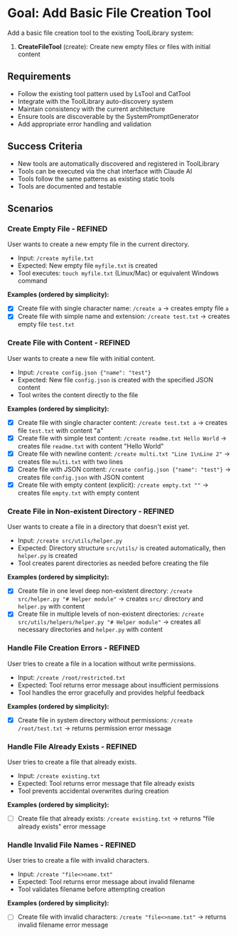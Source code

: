 # Goal: Add Basic File Creation Tool

Add a basic file creation tool to the existing ToolLibrary system:

1. **CreateFileTool** (create): Create new empty files or files with initial content

## Requirements
- Follow the existing tool pattern used by LsTool and CatTool
- Integrate with the ToolLibrary auto-discovery system
- Maintain consistency with the current architecture
- Ensure tools are discoverable by the SystemPromptGenerator
- Add appropriate error handling and validation

## Success Criteria
- New tools are automatically discovered and registered in ToolLibrary
- Tools can be executed via the chat interface with Claude AI
- Tools follow the same patterns as existing static tools
- Tools are documented and testable

## Scenarios

### Create Empty File - REFINED
User wants to create a new empty file in the current directory.
- Input: `/create myfile.txt`
- Expected: New empty file `myfile.txt` is created
- Tool executes: `touch myfile.txt` (Linux/Mac) or equivalent Windows command

**Examples (ordered by simplicity):**
- [x] Create file with single character name: `/create a` → creates empty file `a`
- [x] Create file with simple name and extension: `/create test.txt` → creates empty file `test.txt`

### Create File with Content - REFINED
User wants to create a new file with initial content.
- Input: `/create config.json {"name": "test"}`
- Expected: New file `config.json` is created with the specified JSON content
- Tool writes the content directly to the file

**Examples (ordered by simplicity):**
- [x] Create file with single character content: `/create test.txt a` → creates file `test.txt` with content "a"
- [x] Create file with simple text content: `/create readme.txt Hello World` → creates file `readme.txt` with content "Hello World"
- [x] Create file with newline content: `/create multi.txt "Line 1\nLine 2"` → creates file `multi.txt` with two lines
- [x] Create file with JSON content: `/create config.json {"name": "test"}` → creates file `config.json` with JSON content
- [x] Create file with empty content (explicit): `/create empty.txt ""` → creates file `empty.txt` with empty content

### Create File in Non-existent Directory - REFINED
User wants to create a file in a directory that doesn't exist yet.
- Input: `/create src/utils/helper.py`
- Expected: Directory structure `src/utils/` is created automatically, then `helper.py` is created
- Tool creates parent directories as needed before creating the file

**Examples (ordered by simplicity):**
- [x] Create file in one level deep non-existent directory: `/create src/helper.py "# Helper module"` → creates `src/` directory and `helper.py` with content
- [x] Create file in multiple levels of non-existent directories: `/create src/utils/helpers/helper.py "# Helper module"` → creates all necessary directories and `helper.py` with content

### Handle File Creation Errors - REFINED
User tries to create a file in a location without write permissions.
- Input: `/create /root/restricted.txt`
- Expected: Tool returns error message about insufficient permissions
- Tool handles the error gracefully and provides helpful feedback

**Examples (ordered by simplicity):**
- [x] Create file in system directory without permissions: `/create /root/test.txt` → returns permission error message

### Handle File Already Exists - REFINED
User tries to create a file that already exists.
- Input: `/create existing.txt`
- Expected: Tool returns error message that file already exists
- Tool prevents accidental overwrites during creation

**Examples (ordered by simplicity):**
- [ ] Create file that already exists: `/create existing.txt` → returns "file already exists" error message

### Handle Invalid File Names - REFINED
User tries to create a file with invalid characters.
- Input: `/create "file<>name.txt"`
- Expected: Tool returns error message about invalid filename
- Tool validates filename before attempting creation

**Examples (ordered by simplicity):**
- [ ] Create file with invalid characters: `/create "file<>name.txt"` → returns invalid filename error message